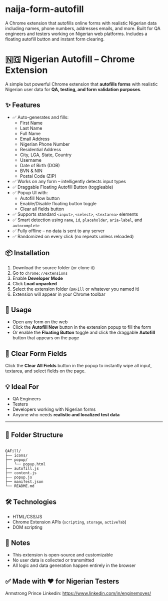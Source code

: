 # naija-form-autofill
A Chrome extension that autofills online forms with realistic Nigerian data including names, phone numbers, addresses emails, and more. Built for QA engineers and testers working on Nigerian web platforms. Includes a floating autofill button and instant form clearing.

# 🇳🇬 Nigerian Autofill – Chrome Extension

A simple but powerful Chrome extension that **autofills forms** with realistic Nigerian user data for **QA, testing, and form validation purposes**.

## ✨ Features

- ✅ Auto-generates and fills:
  - First Name
  - Last Name
  - Full Name
  - Email Address
  - Nigerian Phone Number
  - Residential Address
  - City, LGA, State, Country
  - Username
  - Date of Birth (DOB)
  - BVN & NIN
  - Postal Code (ZIP)
- ✅ Works on any form – intelligently detects input types
- ✅ Draggable Floating Autofill Button (toggleable)
- ✅ Popup UI with:
  - Autofill Now button
  - Enable/Disable floating button toggle
  - Clear all fields button
- ✅ Supports standard `<input>`, `<select>`, `<textarea>` elements
- ✅ Smart detection using `name`, `id`, `placeholder`, `aria-label`, and `autocomplete`
- ✅ Fully offline – no data is sent to any server
- ✅ Randomized on every click (no repeats unless reloaded)



## 📦 Installation

1. Download the source folder (or clone it)
2. Go to `chrome://extensions`
3. Enable **Developer Mode**
4. Click **Load unpacked**
5. Select the extension folder (`QAFill` or whatever you named it)
6. Extension will appear in your Chrome toolbar


## 🧪 Usage

- Open any form on the web
- Click the **Autofill Now** button in the extension popup to fill the form
- Or enable the **Floating Button** toggle and click the draggable **Autofill** button that appears on the page



## 🧹 Clear Form Fields

Click the **Clear All Fields** button in the popup to instantly wipe all input, textarea, and select fields on the page.



## 💡 Ideal For

- QA Engineers
- Testers
- Developers working with Nigerian forms
- Anyone who needs **realistic and localized test data**

---

## 📁 Folder Structure

```

QAFill/
├── icons/
├── popup/
│   └── popup.html
├── autofill.js
├── content.js
├── popup.js
├── manifest.json
└── README.md

```



## 🛠 Technologies

- HTML/CSS/JS
- Chrome Extension APIs (`scripting`, `storage`, `activeTab`)
- DOM scripting



## 📌 Notes

- This extension is open-source and customizable
- No user data is collected or transmitted
- All logic and data generation happen entirely in the browser



## ✅ Made with ❤️ for Nigerian Testers
Armstrong Prince
Linkedin: https://www.linkedin.com/in/enginemoves/
```

